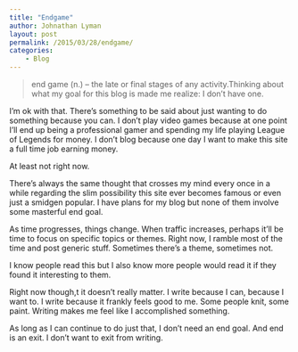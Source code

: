 ```yaml
---
title: "Endgame"
author: Johnathan Lyman
layout: post
permalink: /2015/03/28/endgame/
categories:
    - Blog
---
```


> end game (n.) –&nbsp;the&nbsp;late&nbsp;or&nbsp;final&nbsp;stages&nbsp;of&nbsp;any&nbsp;activity.Thinking about what my goal for this blog is made me realize: I don’t have one.

I’m ok with that. There’s something to be said about just wanting to do something because you can. I don’t play video games because at one point I’ll end up being a professional gamer and spending my life playing League of Legends for money. I don’t blog because one day I want to make this site a full time job earning money.

At least not right now.

There’s always the same thought that crosses my mind every once in a while regarding the slim possibility this site ever becomes famous or even just a smidgen popular. I have plans for my blog but none of them involve some masterful end goal.

As time progresses, things change. When traffic increases, perhaps it’ll be time to focus on specific topics or themes. Right now, I ramble most of the time and post generic stuff. Sometimes there’s a theme, sometimes not.

I know people read this but I also know more people would read it if they found it interesting to them.

Right now though,t it doesn’t really matter. I write because I can, because I want to. I write because it frankly feels good to me. Some people knit, some paint. Writing makes me feel like I accomplished something.

As long as I can continue to do just that, I don’t need an end goal. And end is an exit. I don’t want to exit from writing.


